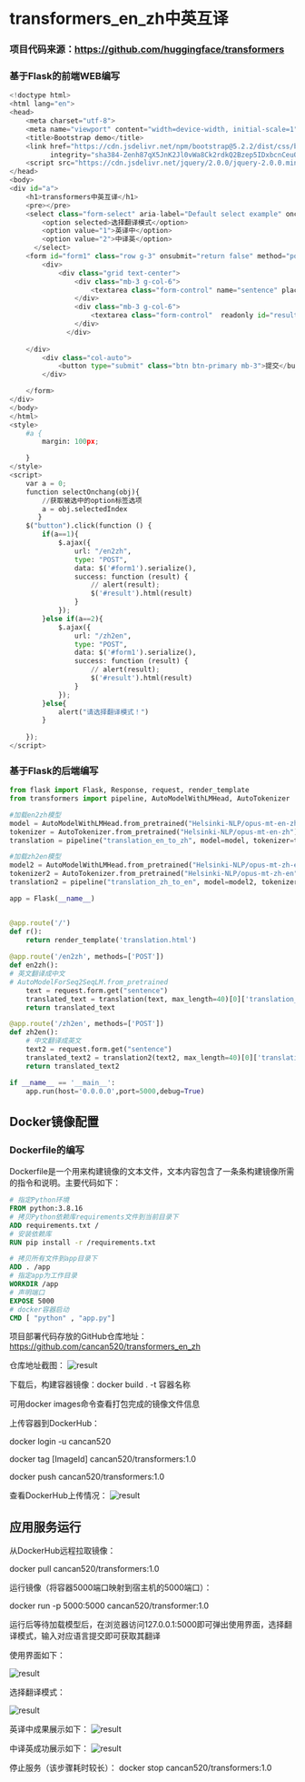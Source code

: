 # transformers_en_zh中英互译
### 项目代码来源：https://github.com/huggingface/transformers

### 基于Flask的前端WEB编写
~~~Python
<!doctype html>
<html lang="en">
<head>
    <meta charset="utf-8">
    <meta name="viewport" content="width=device-width, initial-scale=1">
    <title>Bootstrap demo</title>
    <link href="https://cdn.jsdelivr.net/npm/bootstrap@5.2.2/dist/css/bootstrap.min.css" rel="stylesheet"
          integrity="sha384-Zenh87qX5JnK2Jl0vWa8Ck2rdkQ2Bzep5IDxbcnCeuOxjzrPF/et3URy9Bv1WTRi" crossorigin="anonymous">
    <script src="https://cdn.jsdelivr.net/jquery/2.0.0/jquery-2.0.0.min.js"></script>
</head>
<body>
<div id="a">
    <h1>transformers中英互译</h1>
    <pre></pre>
    <select class="form-select" aria-label="Default select example" onchange="selectOnchang(this)">
        <option selected>选择翻译模式</option>
        <option value="1">英译中</option>
        <option value="2">中译英</option>
      </select>
    <form id="form1" class="row g-3" onsubmit="return false" method="post">
        <div>
            <div class="grid text-center">
                <div class="mb-3 g-col-6">
                    <textarea class="form-control" name="sentence" placeholder="请输入..." id="exampleFormControlTextarea1" rows="3"></textarea>
                </div>
                <div class="mb-3 g-col-6">
                    <textarea class="form-control"  readonly id="result" rows="3"></textarea>
                </div>
              </div>
       
    </div>
        <div class="col-auto">
            <button type="submit" class="btn btn-primary mb-3">提交</button>
        </div>

    </form>
</div>
</body>
</html>
<style>
    #a {
        margin: 100px;

    }
</style>
<script>
    var a = 0;
    function selectOnchang(obj){  
        //获取被选中的option标签选项 
        a = obj.selectedIndex
       }
    $("button").click(function () {
        if(a==1){
            $.ajax({
                url: "/en2zh",
                type: "POST",
                data: $('#form1').serialize(),
                success: function (result) {
                    // alert(result);
                    $('#result').html(result)
                }
            });
        }else if(a==2){
            $.ajax({
                url: "/zh2en",
                type: "POST",
                data: $('#form1').serialize(),
                success: function (result) {
                    // alert(result);
                    $('#result').html(result)
                }
            });
        }else{
            alert("请选择翻译模式！")
        }
        
    });
</script>
~~~

### 基于Flask的后端编写
~~~Python
from flask import Flask, Response, request, render_template
from transformers import pipeline, AutoModelWithLMHead, AutoTokenizer

#加载en2zh模型
model = AutoModelWithLMHead.from_pretrained("Helsinki-NLP/opus-mt-en-zh")
tokenizer = AutoTokenizer.from_pretrained("Helsinki-NLP/opus-mt-en-zh")
translation = pipeline("translation_en_to_zh", model=model, tokenizer=tokenizer)

#加载zh2en模型
model2 = AutoModelWithLMHead.from_pretrained("Helsinki-NLP/opus-mt-zh-en")
tokenizer2 = AutoTokenizer.from_pretrained("Helsinki-NLP/opus-mt-zh-en")
translation2 = pipeline("translation_zh_to_en", model=model2, tokenizer=tokenizer2)

app = Flask(__name__)


@app.route('/')
def r():
    return render_template('translation.html')
    
@app.route('/en2zh', methods=['POST'])
def en2zh():
# 英文翻译成中文
# AutoModelForSeq2SeqLM.from_pretrained
    text = request.form.get("sentence")
    translated_text = translation(text, max_length=40)[0]['translation_text']
    return translated_text

@app.route('/zh2en', methods=['POST'])
def zh2en():
    # 中文翻译成英文
    text2 = request.form.get("sentence")
    translated_text2 = translation2(text2, max_length=40)[0]['translation_text']
    return translated_text2

if __name__ == '__main__':
    app.run(host='0.0.0.0',port=5000,debug=True)
~~~

## Docker镜像配置


### Dockerfile的编写

Dockerfile是一个用来构建镜像的文本文件，文本内容包含了一条条构建镜像所需的指令和说明。主要代码如下：
~~~Dockerfile
# 指定Python环境
FROM python:3.8.16
# 拷贝Python依赖库requirements文件到当前目录下
ADD requirements.txt /
# 安装依赖库
RUN pip install -r /requirements.txt

# 拷贝所有文件到app目录下
ADD . /app
# 指定app为工作目录
WORKDIR /app
# 声明端口
EXPOSE 5000
# docker容器启动
CMD [ "python" , "app.py"]
~~~
项目部署代码存放的GitHub仓库地址：https://github.com/cancan520/transformers_en_zh

仓库地址截图：
![result](images/Snipaste_2022-12-13_00-28-54.jpg)

下载后，构建容器镜像：docker build . -t 容器名称

可用docker images命令查看打包完成的镜像文件信息

上传容器到DockerHub：

docker login -u cancan520

docker tag [ImageId] cancan520/transformers:1.0

docker push cancan520/transformers:1.0

查看DockerHub上传情况：
![result](images/Snipaste_2022-12-13_00-11-51.jpg?raw=true)

## 应用服务运行

从DockerHub远程拉取镜像：

docker pull cancan520/transformers:1.0

运行镜像（将容器5000端口映射到宿主机的5000端口）：

docker run -p 5000:5000 cancan520/transformer:1.0

运行后等待加载模型后，在浏览器访问127.0.0.1:5000即可弹出使用界面，选择翻译模式，输入对应语言提交即可获取其翻译

使用界面如下：

![result](images/Snipaste_2022-12-13_00-21-06.jpg?raw=true)

选择翻译模式：

![result](images/Snipaste_2022-12-13_00-21-24.jpg?raw=true)

英译中成果展示如下：
![result](images/Snipaste_2022-12-13_00-22-01.jpg?raw=true)

中译英成功展示如下：
![result](images/Snipaste_2022-12-13_00-23-10.jpg?raw=true)

停止服务（该步骤耗时较长）：
docker stop cancan520/transformers:1.0

